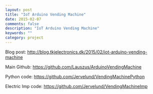 ```yaml
---
layout: post
title: "IoT Arduino Vending Machine"
date: 2015-02-07
comments: false
description: "IoT Arduino Vending Machine"
keywords: ""
category: project
---
```


Blog post: <http://blog.tkjelectronics.dk/2015/02/iot-arduino-vending-machine>

Main Github: <https://github.com/Lauszus/ArduinoVendingMachine>

Python code: <https://github.com/Jervelund/VendingMachinePython>

Electric Imp code: <https://github.com/Jervelund/VendingMachineImp>

<!-- IOT Arduino Vending Machine  -->
<div class="youtube" id="gayukPKz96c"></div>
